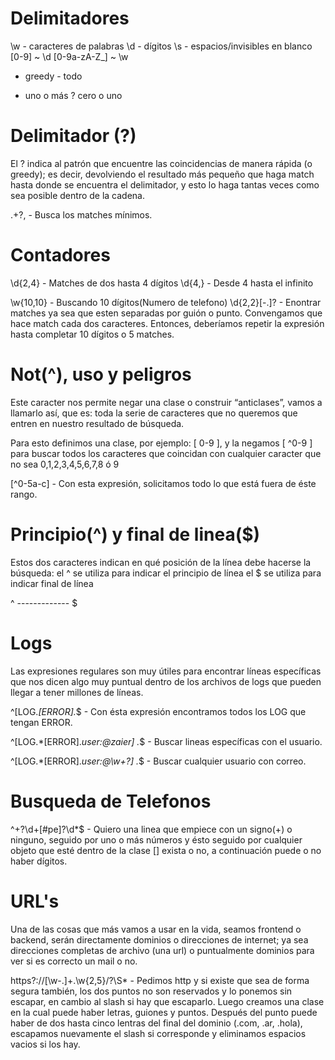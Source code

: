 # Delimitadores

\w - caracteres de palabras
\d - dígitos
\s - espacios/invisibles en blanco
[0-9] ~ \d
[0-9a-zA-Z_] ~ \w
* greedy - todo
+ uno o más
? cero o uno

# Delimitador (?)

El ? indica al patrón que encuentre las coincidencias de manera rápida (o greedy); es decir, devolviendo el resultado más pequeño que haga match hasta donde se encuentra el delimitador, y esto lo haga tantas veces como sea posible dentro de la cadena.

.+?, - Busca los matches mínimos.

# Contadores

\d{2,4} - Matches de dos hasta 4 dígitos
\d{4,} - Desde 4 hasta el infinito

\w{10,10} - Buscando 10 dígitos(Numero de telefono)
\d{2,2}[\-\.]? - Enontrar matches ya sea que esten separadas por guión o punto. Convengamos que hace match cada dos caracteres. Entonces, deberíamos repetir la expresión hasta completar 10 dígitos o 5 matches.

# Not(^), uso y peligros

Este caracter nos permite negar una clase o construir “anticlases”, vamos a llamarlo así, que es: toda la serie de caracteres que no queremos que entren en nuestro resultado de búsqueda.

Para esto definimos una clase, por ejemplo: [ 0-9 ], y la negamos [ ^0-9 ] para buscar todos los caracteres que coincidan con cualquier caracter que no sea 0,1,2,3,4,5,6,7,8 ó 9

[^0-5a-c] - Con esta expresión, solicitamos todo lo que está fuera de éste rango.

# Principio(^) y final de linea($)

Estos dos caracteres indican en qué posición de la línea debe hacerse la búsqueda:
el ^ se utiliza para indicar el principio de línea
el $ se utiliza para indicar final de línea

^ ------------- $

# Logs

Las expresiones regulares son muy útiles para encontrar líneas específicas que nos dicen algo muy puntual dentro de los archivos de logs que pueden llegar a tener millones de líneas.

^\[LOG.*\[ERROR\].*$ - Con ésta expresión encontramos todos los LOG que tengan ERROR.

^\[LOG.*\[ERROR\].*user:@zaier\] .*$ - Buscar lineas específicas con el usuario.

^\[LOG.*\[ERROR\].*user:@\w+?\] .*$ - Buscar cualquier usuario con correo.

# Busqueda de Telefonos

^\+?\d+[#pe]?\d*$ - Quiero una linea que empiece con un signo(+) o ninguno, seguido por uno o más números y ésto seguido por cualquier objeto que esté dentro de la clase [] exista o no, a continuación puede o no haber dígitos.

# URL's

Una de las cosas que más vamos a usar en la vida, seamos frontend o backend, serán directamente dominios o direcciones de internet; ya sea direcciones completas de archivo (una url) o puntualmente dominios para ver si es correcto un mail o no.

https?:\/\/[\w\-\.]+\.\w{2,5}\/?\S* - Pedimos http y si existe que sea de forma segura también, los dos puntos no son reservados y lo ponemos sin escapar, en cambio al slash si hay que escaparlo. Luego creamos una clase en la cual puede haber letras, guiones y puntos. Después del punto puede haber de dos hasta cinco lentras del final del dominio (.com, .ar, .hola), escapamos nuevamente el slash si corresponde y eliminamos espacios vacios si los hay.
